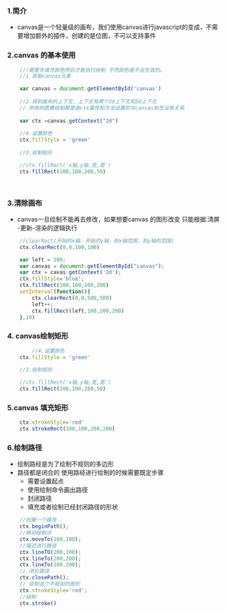 ### 1.简介

- canvas是一个轻量级的画布，我们使用canvas进行javascript的变成，不需要增加额外的插件，创建的是位图，不可以支持事件

### 2.canvas 的基本使用
```js
 	//!需要先填充颜色然后才能执行绘制 不然颜色是不会生效的。
    //1.获取canvas元素

	var canvas = document.getElementById('canvas')
	
	//2.得到画布的上下文，上下文有两个2d上下文和3d上下文
	// 所有的图像绘制都是由ctx属性和方法设置的与canvas标签没有关系
	
	var ctx =canvas.getContext("2d")
	
	//4.设置颜色
	ctx.fillStyle = 'green'
	
	//3.绘制矩形

	//ctx.fillRect('x轴,y轴,宽,高')
	ctx.fillRect(100,100,200,50)

	

```

###  3.清除画布
- canvas一旦绘制不能再去修改，如果想要canvas 的图形改变 只能根据:清屏 -更新-渲染的逻辑执行
```js
	//clearRect(开始的x轴，开始的y轴，到x轴范围，到y轴的范围)
	ctx.clearRect(0,0,100,100)
```

```js
	var left = 100;
	var canvas = document.getElementById("canvas");
	var ctx = cavas.getContext('2d');
	ctx.fillStyle='blue';
	ctx.fillRect(100,100,200,200)
	setInterval(function(){
		ctx.clearRect(0,0,500,500)
		left++;
		ctx.fillRect(left,100,200,200)
	},10)
```

### 4. canvas绘制矩形
```js
		//4.设置颜色
	ctx.fillStyle = 'green'
	
	//3.绘制矩形

	//ctx.fillRect('x轴,y轴,宽,高')
	ctx.fillRect(100,100,200,50)

```

### 5.canvas 填充矩形
```js
	ctx.strokeStyle='red'
	ctx.strokeRect(100,100,200,200)
```

### 6.绘制路径

- 绘制路经是为了绘制不规则的多边形
- 路径都是闭合的 使用路经进行绘制的时候需要既定步骤
	- 需要设置起点
	- 使用绘制命令画出路径
	- 封闭路径
	- 填充或者绘制已经封闭路径的形状

```js
	//创建一个路径
	ctx.beginPath();
	//移动绘制点
	ctx.moveTo(100,100);
	//描述进行路径
	ctx.lineTO(200,100);
	ctx.lineTo(200,200);
	ctx.lineTo(100.200);
	// 闭合路径
	ctx.closePath();
	// 绘制这个不规则的图形
	ctx.strokeStyle='red';
	//绘制
	ctx.stroke()
```
